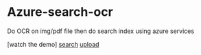 # Azure-search-ocr
Do OCR on img/pdf file then do search index using azure services

[watch the demo]
[search](https://github.com/qadirrun/Azure-search-ocr/blob/main/search.mp4)
[upload](https://github.com/qadirrun/Azure-search-ocr/blob/main/upload.mp4)
